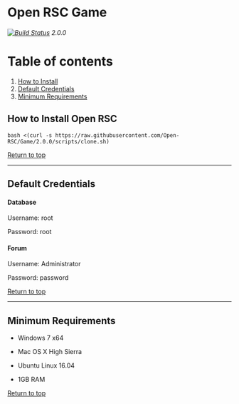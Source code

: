 # Open RSC Game
###### [![Build Status](https://travis-ci.org/Open-RSC/Game.svg?branch=2.0.0)](https://travis-ci.org/Open-RSC/Game) 2.0.0

# Table of contents <a name="top"></a>
1. [How to Install](#install)
2. [Default Credentials](#credentials)
3. [Minimum Requirements](#requirements)


## How to Install Open RSC <a name="install"></a>

    bash <(curl -s https://raw.githubusercontent.com/Open-RSC/Game/2.0.0/scripts/clone.sh)

[Return to top](#top)
___

## Default Credentials <a name="credentials"></a>

#### Database

Username: root

Password: root

#### Forum

Username: Administrator

Password: password

[Return to top](#top)
___

## Minimum Requirements <a name="requirements"></a>

* Windows 7 x64

* Mac OS X High Sierra

* Ubuntu Linux 16.04

* 1GB RAM

[Return to top](#top)
